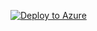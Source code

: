 [![Deploy to Azure](https://aka.ms/deploytoazurebutton)](https://portal.azure.com/#create/Microsoft.Template/uri/https%3A%2F%2Fraw.githubusercontent.com%2FSharaOdys%2Fwordpress-azure%2Fmaster%2Fazuredeploy.json)
